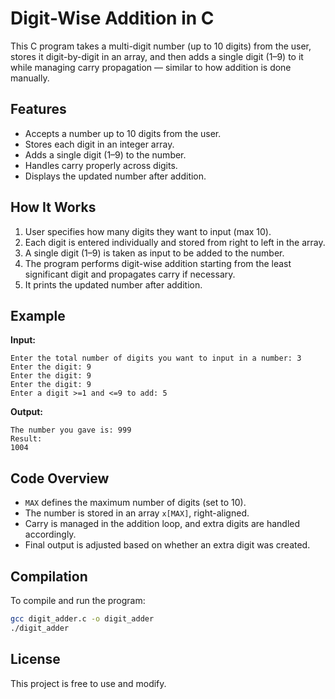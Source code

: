 # Digit-Wise Addition in C

This C program takes a multi-digit number (up to 10 digits) from the user, stores it digit-by-digit in an array, and then adds a single digit (1–9) to it while managing carry propagation — similar to how addition is done manually.

## Features

- Accepts a number up to 10 digits from the user.
- Stores each digit in an integer array.
- Adds a single digit (1–9) to the number.
- Handles carry properly across digits.
- Displays the updated number after addition.

## How It Works

1. User specifies how many digits they want to input (max 10).
2. Each digit is entered individually and stored from right to left in the array.
3. A single digit (1–9) is taken as input to be added to the number.
4. The program performs digit-wise addition starting from the least significant digit and propagates carry if necessary.
5. It prints the updated number after addition.

## Example

**Input:**
```
Enter the total number of digits you want to input in a number: 3
Enter the digit: 9
Enter the digit: 9
Enter the digit: 9
Enter a digit >=1 and <=9 to add: 5
```

**Output:**
```
The number you gave is: 999
Result:
1004
```

## Code Overview

- `MAX` defines the maximum number of digits (set to 10).
- The number is stored in an array `x[MAX]`, right-aligned.
- Carry is managed in the addition loop, and extra digits are handled accordingly.
- Final output is adjusted based on whether an extra digit was created.

## Compilation

To compile and run the program:

```bash
gcc digit_adder.c -o digit_adder
./digit_adder
```

## License

This project is free to use and modify.